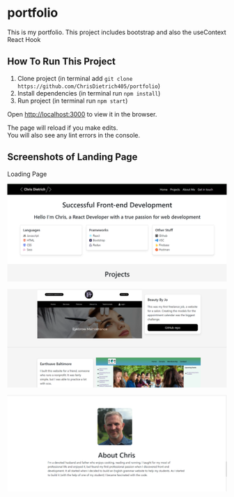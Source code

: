 # portfolio

This is my portfolio. 
This project includes bootstrap and also the useContext React Hook

## How To Run This Project

1. Clone project (in terminal add `git clone https://github.com/ChrisDietrich405/portfolio`)
2. Install dependencies (in terminal run `npm install`)
3. Run project (in terminal run `npm start`)


Open [http://localhost:3000](http://localhost:3000) to view it in the browser.

The page will reload if you make edits.\
You will also see any lint errors in the console.

## Screenshots of Landing Page

Loading Page

![](public/images/githubreadme1.png)


![](public/images/githubreadme3.png)


![](public/images/githubreadme2.png)
